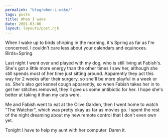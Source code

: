 ```yaml
---
permalink: "blog/when-i-wake/"
tags: posts
title: When I wake
date: 2001-03-06
layout: layouts/post.njk
---
```


When I wake up to birds chirping in the morning, it's Spring as far as I'm concerned. I couldn't care less about your calendars and equinoxes. Birds=Spring. 

Last night I went over and played with my dog, who is still living at Fabish's. She's got a little more energy than the other times I saw her, although she still spends most of her time just sitting around. Apparently they act this way for 2 weeks after their surgery, so she'll be more playful in a week or so. She's also got kennel cough apparently, so when Fabish takes her in to get her stitches removed, they'll give us some antibiotic for her. I hope she's better at taking it than my cats were. 

Me and Fabish went to eat at the Olive Garden, then I went home to watch "The Watcher", which was pretty okay as far as movies go. I spent the rest of the night dreaming about my new remote control that I don't even own yet. 

Tonight I have to help my aunt with her computer. Damn it.